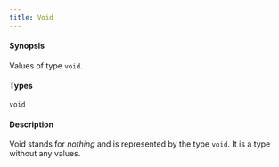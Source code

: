 ```yaml
---
title: Void
---
```


#### Synopsis

Values of type `void`.

#### Types

`void`

#### Description

Void stands for _nothing_ and is represented by the type `void`. 
It is a type without any values.

